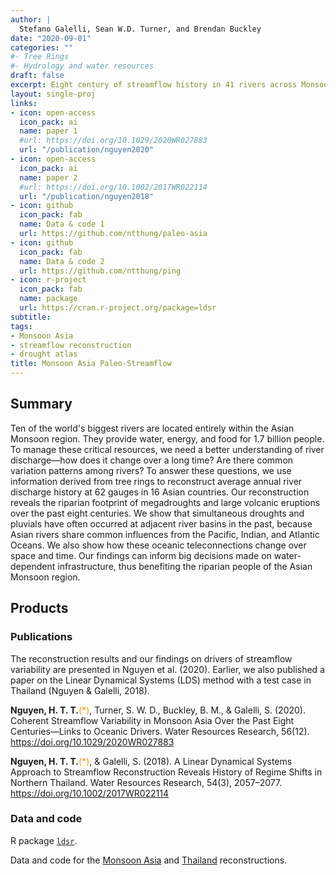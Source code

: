 ```yaml
---
author: | 
  Stefano Galelli, Sean W.D. Turner, and Brendan Buckley
date: "2020-09-01"
categories: ""
#- Tree Rings
#- Hydrology and water resources
draft: false
excerpt: Eight century of streamflow history in 41 rivers across Monsoon Asia
layout: single-proj
links:
- icon: open-access
  icon_pack: ai
  name: paper 1
  #url: https://doi.org/10.1029/2020WR027883
  url: "/publication/nguyen2020"
- icon: open-access
  icon_pack: ai
  name: paper 2
  #url: https://doi.org/10.1002/2017WR022114
  url: "/publication/nguyen2018"
- icon: github
  icon_pack: fab
  name: Data & code 1
  url: https://github.com/ntthung/paleo-asia
- icon: github
  icon_pack: fab
  name: Data & code 2
  url: https://github.com/ntthung/ping
- icon: r-project
  icon_pack: fab
  name: package
  url: https://cran.r-project.org/package=ldsr
subtitle: 
tags:
- Monsoon Asia
- streamflow reconstruction
- drought atlas
title: Monsoon Asia Paleo-Streamflow
---
```


## Summary

Ten of the world's biggest rivers are located entirely within the Asian Monsoon region. They provide water, energy, and food for 1.7 billion people. To manage these critical resources, we need a better understanding of river discharge—how does it change over a long time? Are there common variation patterns among rivers? To answer these questions, we use information derived from tree rings to reconstruct average annual river discharge history at 62 gauges in 16 Asian countries. Our reconstruction reveals the riparian footprint of megadroughts and large volcanic eruptions over the past eight centuries. We show that simultaneous droughts and pluvials have often occurred at adjacent river basins in the past, because Asian rivers share common influences from the Pacific, Indian, and Atlantic Oceans. We also show how these oceanic teleconnections change over space and time. Our findings can inform big decisions made on water-dependent infrastructure, thus benefiting the riparian people of the Asian Monsoon region.

## Products 

### Publications

The reconstruction results and our findings on drivers of streamflow variability are presented in Nguyen et al. (2020). Earlier, we also published a paper on the Linear Dynamical Systems (LDS) method with a test case in Thailand (Nguyen & Galelli, 2018).

**Nguyen, H. T. T.**<span style="color: darkorange">(*)</span>, Turner, S. W. D., Buckley, B. M., & Galelli, S. (2020). Coherent Streamflow Variability in Monsoon Asia Over the Past Eight Centuries—Links to Oceanic Drivers. Water Resources Research, 56(12). https://doi.org/10.1029/2020WR027883

**Nguyen, H. T. T.**<span style="color: darkorange">(*)</span>, & Galelli, S. (2018). A Linear Dynamical Systems Approach to Streamflow Reconstruction Reveals History of Regime Shifts in Northern Thailand. Water Resources Research, 54(3), 2057–2077. https://doi.org/10.1002/2017WR022114

### Data and code

R package [`ldsr`](https://cran.r-project.org/package=ldsr).

Data and code for the [Monsoon Asia](https://github.com/ntthung/paleo-asia) and [Thailand](https://github.com/ntthung/ping) reconstructions.
